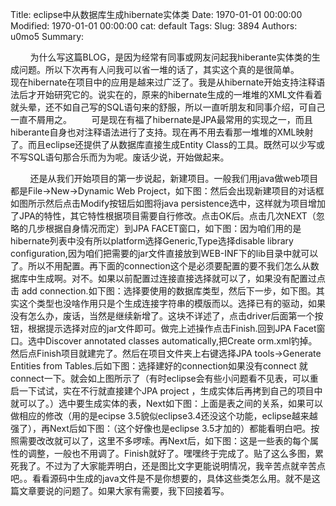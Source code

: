 Title: eclipse中从数据库生成hibernate实体类
Date: 1970-01-01 00:00:00
Modified: 1970-01-01 00:00:00
cat: default
Tags: 
Slug: 3894
Authors: u0mo5 
Summary: 

        为什么写这篇BLOG，是因为经常有同事或网友问起我hiberante实体类的生成问题。所以下次再有人问我可以省一堆的话了，其实这个真的是很简单。        现在hibernate在项目中的应用是越来过广泛了。我是从hibernate开始支持注释语法后才开始研究它的。说实在的，原来的hibernate生成的一堆堆的XML文件看着就头晕，还不如自己写的SQL语句来的舒服，所以一直听朋友和同事介绍，可自己一直不屑用之。        可是现在有福了hibernate是JPA最常用的实现之一，而且hiberante自身也对注释语法进行了支持。现在再不用去看那一堆堆的XML映射了。而且eclipse还提供了从数据库直接生成Entity Class的工具。既然可以少写或不写SQL语句那合乐而为为呢。废话少说，开始做起来。

        还是从我们开始项目的第一步说起，新建项目。一般我们用java做web项目都是File-&gt;New-&gt;Dynamic Web Project，如下图：然后会出现新建项目的对话框如图所示然后点击Modify按钮后如图将java persistence选中，这样就为项目增加了JPA的特性，其它特性根据项目需要自行修改。点击OK后。点击几次NEXT（忽略的几步根据自身情况而定）到JPA FACET窗口，如下图：因为咱们用的是hibernate列表中没有所以platform选择Generic,Type选择disable library configuration,因为咱们把需要的jar文件直接放到WEB-INF下的lib目录中就可以了。所以不用配置。再下面的connection这个是必须要配置的要不我们怎么从数据库中生成啊。对不。如果以前配置过连接直接选择就可以了，如果没有配置过点击 add connection.如下图：选择要使用的数据库类型，然后下一步，如下图。其实这个类型也没啥作用只是个生成连接字符串的模版而以。选择已有的驱动，如果没有怎么办，废话，当然是继续新增了。这块不详述了，点击driver后面第一个按钮，根据提示选择对应的jar文件即可。做完上述操作点击Finish.回到JPA Facet窗口。选中Discover annotated classes automatically,把Create orm.xml钓掉。然后点Finish项目就建完了。然后在项目文件夹上右键选择JPA tools-&gt;Generate Entities from Tables.后如下图：选择建好的connection如果没有connect 就connect一下。就会如上图所示了（有时eclipse会有些小问题看不见表，可以重启一下试试，实在不行就直接建个JPA project ，生成实体后再拷到自己的项目中就可以了。）选中要生成实体的表，Next如下图：上面是表之间的关系，如果可以做相应的修改（用的是ecipse 3.5貌似eclipse3.4还没这个功能，eclipse越来越强了），再Next后如下图：（这个好像也是eclipse 3.5才加的）都能看明白吧。按照需要改改就可以了，这里不多啰嗦。再Next后，如下图：这是一些表的每个属性的调整，一般也不用调了。Finish就好了。嘿嘿终于完成了。贴了这么多图，累死我了。不过为了大家能弄明白，还是图比文字更能说明情况，我辛苦点就辛苦点吧。。看看源码中生成的java文件是不是你想要的，具体这些类怎么用。就不是这篇文章要说的问题了。如果大家有需要，我下回接着写。
